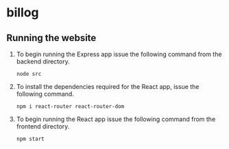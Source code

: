 # billog

## Running the website

1. To begin running the Express app issue the following command from the backend directory.

    `node src`

2. To install the dependencies required for the React app, issue the following command.

    `npm i react-router react-router-dom`

3. To begin running the React app issue the following command from the frontend directory.

    `npm start`